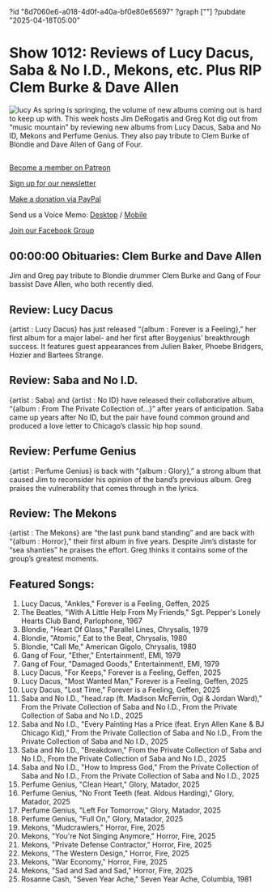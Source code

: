 ?id "8d7060e6-a018-4d0f-a40a-bf0e80e65697"
?graph [""]
?pubdate "2025-04-18T05:00"
# Show 1012: Reviews of Lucy Dacus, Saba & No I.D., Mekons, etc. Plus RIP Clem Burke & Dave Allen
![lucy](https://static.soundopinions.org/images/2025/forever-is-a-feeling.jpg)
As spring is springing, the volume of new albums coming out is hard to keep up with. This week hosts Jim DeRogatis and Greg Kot dig out from “music mountain” by reviewing new albums from Lucy Dacus, Saba and No ID, Mekons and Perfume Genius. They also pay tribute to Clem Burke of Blondie and Dave Allen of Gang of Four.



## 

[Become a member on Patreon](https://bit.ly/3slWZvc)

[Sign up for our newsletter](https://bit.ly/3eEvRnG)

[Make a donation via PayPal](https://bit.ly/3dmt9lU)

Send us a Voice Memo: [Desktop](http://bit.ly/2RyD5Ah) / [Mobile](http://sayhi.chat/soundops)

[Join our Facebook Group](https://bit.ly/3sivr9T)



## 00:00:00 Obituaries: Clem Burke and Dave Allen

Jim and Greg pay tribute to Blondie drummer Clem Burke and Gang of Four bassist Dave Allen, who both recently died. 

## Review: Lucy Dacus

{artist : Lucy Dacus} has just released “{album : Forever is a Feeling},” her first album for a major label- and her first after Boygenius’ breakthrough success. It features guest appearances from Julien Baker, Phoebe Bridgers, Hozier and Bartees Strange. 

## Review: Saba and No I.D.
{artist : Saba} and {artist : No ID} have released their collaborative album, “{album : From The Private Collection of…}” after years of anticipation. Saba came up years after No ID, but the pair have found common ground and produced a love letter to Chicago’s classic hip hop sound.
 
## Review: Perfume Genius

{artist : Perfume Genius} is back with “{album : Glory},” a strong album that caused Jim to reconsider his opinion of the band’s previous album. Greg praises the vulnerability that comes through in the lyrics.

## Review: The Mekons

{artist : The Mekons} are “the last punk band standing” and are back with “{album : Horror},” their first album in five years. Despite Jim’s distaste for “sea shanties” he praises the effort. Greg thinks it contains some of the group’s greatest moments. 


## Featured Songs:

1. Lucy Dacus, "Ankles," Forever is a Feeling, Geffen, 2025
2. The Beatles, "With A Little Help From My Friends," Sgt. Pepper's Lonely Hearts Club Band, Parlophone, 1967
3. Blondie, "Heart Of Glass," Parallel Lines, Chrysalis, 1979
4. Blondie, "Atomic," Eat to the Beat, Chrysalis, 1980
5. Blondie, "Call Me," American Gigolo, Chrysalis, 1980
6. Gang of Four, "Ether," Entertainment!, EMI, 1979
7. Gang of Four, "Damaged Goods," Entertainment!, EMI, 1979
8. Lucy Dacus, "For Keeps," Forever is a Feeling, Geffen, 2025
9. Lucy Dacus, "Most Wanted Man," Forever is a Feeling, Geffen, 2025
10. Lucy Dacus, "Lost Time," Forever is a Feeling, Geffen, 2025
11. Saba and No I.D., "head.rap (ft. Madison McFerrin, Ogi & Jordan Ward)," From the Private Collection of Saba and No I.D., From the Private Collection of Saba and No I.D., 2025
12. Saba and No I.D., "Every Painting Has a Price (feat. Eryn Allen Kane & BJ Chicago Kid)," From the Private Collection of Saba and No I.D., From the Private Collection of Saba and No I.D., 2025
13. Saba and No I.D., "Breakdown," From the Private Collection of Saba and No I.D., From the Private Collection of Saba and No I.D., 2025
14. Saba and No I.D., "How to Impress God," From the Private Collection of Saba and No I.D., From the Private Collection of Saba and No I.D., 2025
15. Perfume Genius, "Clean Heart," Glory, Matador, 2025
16. Perfume Genius, "No Front Teeth (feat. Aldous Harding)," Glory, Matador, 2025
17. Perfume Genius, "Left For Tomorrow," Glory, Matador, 2025
18. Perfume Genius, "Full On," Glory, Matador, 2025
19. Mekons, "Mudcrawlers," Horror, Fire, 2025
20. Mekons, "You're Not Singing Anymore," Horror, Fire, 2025
21. Mekons, "Private Defense Contractor," Horror, Fire, 2025
22. Mekons, "The Western Design," Horror, Fire, 2025
23. Mekons, "War Economy," Horror, Fire, 2025
24. Mekons, "Sad and Sad and Sad," Horror, Fire, 2025
25. Rosanne Cash, "Seven Year Ache," Seven Year Ache, Columbia, 1981